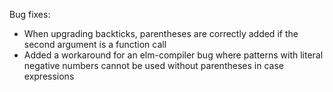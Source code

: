 Bug fixes:
- When upgrading backticks, parentheses are correctly added if the second argument is a function call
- Added a workaround for an elm-compiler bug where patterns with literal negative numbers cannot be used without parentheses in case expressions

